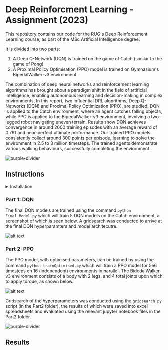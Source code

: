 # Deep Reinforcment Learning - Assignment (2023)

This repository contains our code for the RUG's Deep Reinforcement Learning course, as part of the MSc Artificial Intelligence degree.

It is divided into two parts:
1. A Deep Q-Network (DQN) is trained on the game of Catch (similar to the game of Pong)
2. A Proximal Policy Optimisation (PPO) model is trained on Gymnasium's BipedalWalker-v3 environment.


The combination of deep neural networks and reinforcement learning algorithms has brought about a paradigm shift in the field of artificial intelligence, enabling autonomous learning and decision-making in complex environments. In this report, two influential DRL algorithms, Deep Q-Networks (DQN) and Proximal Policy Optimization (PPO), are studied. DQN is applied to the Catch environment, where an agent catches falling objects, while PPO is applied to the BipedalWalker-v3 environment, involving a two-legged robot navigating uneven terrain. Results show DQN achieves convergence in around 2000 training episodes with an average reward of 0.791 and near-perfect ultimate performance. Our trained PPO models consistently collect around 300 points per episode, learning to solve the environment in 2.5 to 3 million timesteps. The trained agents demonstrate various walking behaviours, successfully completing the environment.



![purple-divider](https://user-images.githubusercontent.com/7065401/52071927-c1cd7100-2562-11e9-908a-dde91ba14e59.png)

## Instructions

<details>
<summary>Installation</summary>
<br>

We use a conda environment, which is in the Part2 folder. It can be activated by the command:

   ```conda env create -f gymEnv.yml ```

The installation of ``gymnasium`` and ``box2d`` for Task3 can be tricky, the ``requirements.txt`` file may also help here. The ``stable-baselines3`` library is used to import the PPO architecture. For part 1, the DQN model is implemented from scratch, using the ``pytorch`` library.

</details>


### Part 1: DQN
The final DQN models are trained using the command
    ```python Final_Model.py```
which will train 5 DQN models on the Catch environment, a screenshot of which is seen below. A gridsearch was conducted to arrive at the final DQN hyperparamters and model architecutre.

![alt text](Figures/catch_env.png)




### Part 2: PPO

The PPO model, with optimised parameters, can be trained by using the command
    ```python trainOptimised.py```
which will train a PPO model for 5e6 timesteps on 16 (independent) environments in parallel. The BidedalWalker-v3 environment consists of a body with 2 legs, and 4 total joints upon which to apply torque, as shown below.


![alt text](Figures/BipedalWalker.jpg)

Gridsearch of the hyperparameters was conducted using the ```gridsearch.py``` script (in the Part2 folder), the results of which were saved into excel spreadsheets and evaluated using the relevant jupyter notebook files in the Part2 folder.



![purple-divider](https://user-images.githubusercontent.com/7065401/52071927-c1cd7100-2562-11e9-908a-dde91ba14e59.png)



## Results
